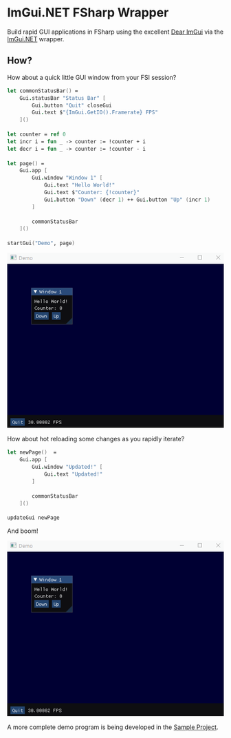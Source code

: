 # ImGui.NET FSharp Wrapper

Build rapid GUI applications in FSharp using the excellent [Dear ImGui](https://github.com/ocornut/imgui) via the [ImGui.NET](https://github.com/mellinoe/ImGui.NET) wrapper.

## How?

How about a quick little GUI window from your FSI session?

```fsharp
let commonStatusBar() = 
    Gui.statusBar "Status Bar" [
        Gui.button "Quit" closeGui
        Gui.text $"{ImGui.GetIO().Framerate} FPS"
    ]()

let counter = ref 0
let incr i = fun _ -> counter := !counter + i
let decr i = fun _ -> counter := !counter - i

let page() = 
    Gui.app [
        Gui.window "Window 1" [
            Gui.text "Hello World!"
            Gui.text $"Counter: {!counter}"
            Gui.button "Down" (decr 1) ++ Gui.button "Up" (incr 1)
        ]

        commonStatusBar
    ]()

startGui("Demo", page)
```

![Demo 1](demo1.gif)

How about hot reloading some changes as you rapidly iterate?

```fsharp
let newPage()  = 
    Gui.app [
        Gui.window "Updated!" [
            Gui.text "Updated!"
        ]

        commonStatusBar
    ]()

updateGui newPage
```

And boom!

![Demo 2](demo2.gif)

A more complete demo program is being developed in the [Sample Project](src/ImGui.NET.FSharp.Sample/Program.fs).